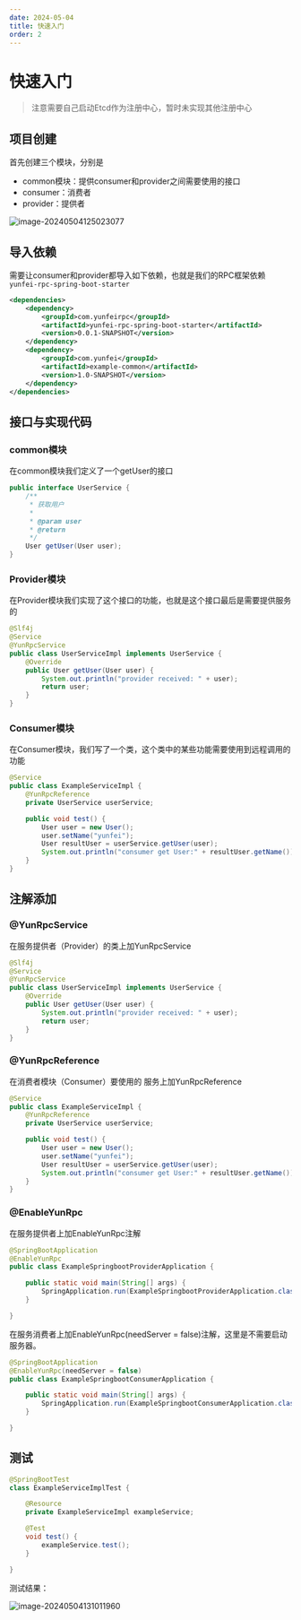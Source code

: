```yaml
---
date: 2024-05-04
title: 快速入门
order: 2
---
```


# 快速入门

> 注意需要自己启动Etcd作为注册中心，暂时未实现其他注册中心

## 项目创建

首先创建三个模块，分别是

+ common模块：提供consumer和provider之间需要使用的接口
+ consumer：消费者
+ provider：提供者

![image-20240504125023077](https://s2.loli.net/2024/05/04/glaNbqoDyMJRASv.webp)

## 导入依赖

需要让consumer和provider都导入如下依赖，也就是我们的RPC框架依赖`yunfei-rpc-spring-boot-starter`

```xml
<dependencies>
    <dependency>
        <groupId>com.yunfeirpc</groupId>
        <artifactId>yunfei-rpc-spring-boot-starter</artifactId>
        <version>0.0.1-SNAPSHOT</version>
    </dependency>
    <dependency>
        <groupId>com.yunfei</groupId>
        <artifactId>example-common</artifactId>
        <version>1.0-SNAPSHOT</version>
    </dependency>
</dependencies>
```

## 接口与实现代码

### common模块

在common模块我们定义了一个getUser的接口

```java
public interface UserService {
    /**
     * 获取用户
     *
     * @param user
     * @return
     */
    User getUser(User user);
}
```

### Provider模块

在Provider模块我们实现了这个接口的功能，也就是这个接口最后是需要提供服务的

```java
@Slf4j
@Service
@YunRpcService
public class UserServiceImpl implements UserService {
    @Override
    public User getUser(User user) {
        System.out.println("provider received: " + user);
        return user;
    }
}
```

### Consumer模块

在Consumer模块，我们写了一个类，这个类中的某些功能需要使用到远程调用的功能

```java
@Service
public class ExampleServiceImpl {
    @YunRpcReference
    private UserService userService;

    public void test() {
        User user = new User();
        user.setName("yunfei");
        User resultUser = userService.getUser(user);
        System.out.println("consumer get User:" + resultUser.getName());
    }
}
```

## 注解添加

### @YunRpcService

在服务提供者（Provider）的类上加YunRpcService

```java
@Slf4j
@Service
@YunRpcService
public class UserServiceImpl implements UserService {
    @Override
    public User getUser(User user) {
        System.out.println("provider received: " + user);
        return user;
    }
}
```

### @YunRpcReference

在消费者模块（Consumer）要使用的 服务上加YunRpcReference

```java
@Service
public class ExampleServiceImpl {
    @YunRpcReference
    private UserService userService;

    public void test() {
        User user = new User();
        user.setName("yunfei");
        User resultUser = userService.getUser(user);
        System.out.println("consumer get User:" + resultUser.getName());
    }
}
```

### @EnableYunRpc

在服务提供者上加EnableYunRpc注解

```java
@SpringBootApplication
@EnableYunRpc
public class ExampleSpringbootProviderApplication {

    public static void main(String[] args) {
        SpringApplication.run(ExampleSpringbootProviderApplication.class, args);
    }

}
```

在服务消费者上加EnableYunRpc(needServer = false)注解，这里是不需要启动服务器。

```java
@SpringBootApplication
@EnableYunRpc(needServer = false)
public class ExampleSpringbootConsumerApplication {

    public static void main(String[] args) {
        SpringApplication.run(ExampleSpringbootConsumerApplication.class, args);
    }

}
```

## 测试

```java
@SpringBootTest
class ExampleServiceImplTest {

    @Resource
    private ExampleServiceImpl exampleService;

    @Test
    void test() {
        exampleService.test();
    }

}
```

测试结果：

![image-20240504131011960](https://s2.loli.net/2024/05/04/5iSrs7kGWMYPvAU.webp)
